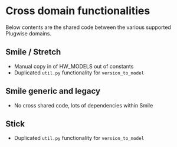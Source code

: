 # Cross domain functionalities

Below contents are the shared code between the various supported Plugwise domains.

## Smile / Stretch

- Manual copy in of HW_MODELS out of constants
- Duplicated `util.py` functionality for `version_to_model`

## Smile generic and legacy

- No cross shared code, lots of dependencies within Smile

## Stick

- Duplicated `util.py` functionality for `version_to_model`
